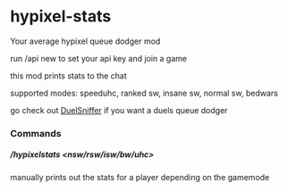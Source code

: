 # hypixel-stats

Your average hypixel queue dodger mod

run /api new to set your api key and join a game

this mod prints stats to the chat

supported modes: speeduhc, ranked sw, insane sw, normal sw, bedwars

go check out [DuelSniffer](https://github.com/exejar/DuelSniffer) if you want a duels queue dodger

### Commands

##### /hypixelstats <nsw/rsw/isw/bw/uhc> <username>
manually prints out the stats for a player depending on the gamemode
